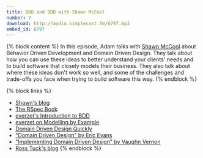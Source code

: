 ```yaml
---
title: BDD and DDD with Shawn McCool
number: 7
download: http://audio.simplecast.fm/6797.mp3
embed_id: 6797
---
```


{% block content %}
In this episode, Adam talks with [Shawn McCool](https://twitter.com/ShawnMcCool) about Behavior Driven Development and Domain Driven Design. They talk about how you can use these ideas to better understand your clients' needs and to build software that closely models their business. They also talk about where these ideas don't work so well, and some of the challenges and trade-offs you face when trying to build software this way.
{% endblock %}

{% block links %}
- [Shawn's blog](http://shawnmc.cool/)
- [The RSpec Book](https://pragprog.com/book/achbd/the-rspec-book)
- [everzet's Introduction to BDD](https://www.youtube.com/watch?v=njcHzGYv7nI)
- [everzet on Modelling by Example](http://everzet.com/post/99045129766/introducing-modelling-by-example)
- [Domain Driven Design Quickly](http://www.infoq.com/minibooks/domain-driven-design-quickly)
- ["Domain Driven Design" by Eric Evans](http://www.amazon.com/Domain-Driven-Design-Tackling-Complexity-Software/dp/0321125215)
- ["Implementing Domain Driven Design" by Vaughn Vernon](http://www.amazon.com/Implementing-Domain-Driven-Design-Vaughn-Vernon/dp/0321834577/ref=pd_sim_b_1?ie=UTF8&refRID=04C4FD26GV2050CDT7GB)
- [Ross Tuck's blog](http://rosstuck.com/)
{% endblock %}
